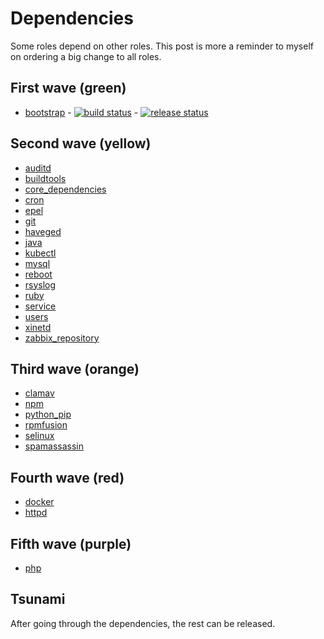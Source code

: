 # Dependencies

Some roles depend on other roles. This post is more a reminder to myself on ordering a big change to all roles.

## First wave (green)
- [bootstrap](https://github.com/robertdebock/ansible-role-bootstrap) - [![build status](https://api.travis-ci.org/robertdebock/ansible-role-bootstrap.svg?branch=master)](https://travis-ci.org/robertdebock/ansible-role-bootstrap) - [![release status](https://img.shields.io/github/commits-since/robertdebock/ansible-role-bootstrap/latest.svg)](https://github.com/robertdebock/ansible-role-bootstrap/releases)

## Second wave (yellow)
- [auditd](https://github.com/robertdebock/ansible-role-auditd/releases)
- [buildtools](https://github.com/robertdebock/ansible-role-buildtools/releases)
- [core_dependencies](https://github.com/robertdebock/ansible-role-core_dependencies/releases)
- [cron](https://github.com/robertdebock/ansible-role-cron/releases)
- [epel](https://github.com/robertdebock/ansible-role-epel/releases)
- [git](https://github.com/robertdebock/ansible-role-git/releases)
- [haveged](https://github.com/robertdebock/ansible-role-haveged/releases)
- [java](https://github.com/robertdebock/ansible-role-java/releases)
- [kubectl](https://github.com/robertdebock/ansible-role-kubectl/releases)
- [mysql](https://github.com/robertdebock/ansible-role-mysql/releases)
- [reboot](https://github.com/robertdebock/ansible-role-reboot/releases)
- [rsyslog](https://github.com/robertdebock/ansible-role-rsyslog/releases)
- [ruby](https://github.com/robertdebock/ansible-role-ruby/releases)
- [service](https://github.com/robertdebock/ansible-role-service/releases)
- [users](https://github.com/robertdebock/ansible-role-users/releases)
- [xinetd](https://github.com/robertdebock/ansible-role-xinetd/releases)
- [zabbix_repository](https://github.com/robertdebock/ansible-role-zabbix_repository/releases)

## Third wave (orange)
- [clamav](https://github.com/robertdebock/ansible-role-clamav/releases)
- [npm](https://github.com/robertdebock/ansible-role-npm/releases)
- [python_pip](https://github.com/robertdebock/ansible-role-python_pip/releases)
- [rpmfusion](https://github.com/robertdebock/ansible-role-rpmfusion/releases)
- [selinux](https://github.com/robertdebock/ansible-role-selinux/releases)
- [spamassassin](https://github.com/robertdebock/ansible-role-spamassassin/releases)

## Fourth wave (red)
- [docker](https://github.com/robertdebock/ansible-role-docker/releases)
- [httpd](https://github.com/robertdebock/ansible-role-httpd/releases)

## Fifth wave (purple)
- [php](https://github.com/robertdebock/ansible-role-php/releases)

## Tsunami

After going through the dependencies, the rest can be released.
